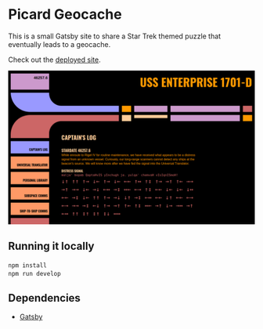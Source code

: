 # Picard Geocache

This is a small Gatsby site to share a Star Trek themed puzzle that eventually leads to a geocache.

Check out the [deployed site](https://sfritton.github.io/picard-geocache/).

![Puzzle screenshot](screenshot.png)

## Running it locally

```sh
npm install
npm run develop
```

## Dependencies

- [Gatsby](https://www.gatsbyjs.com/)
